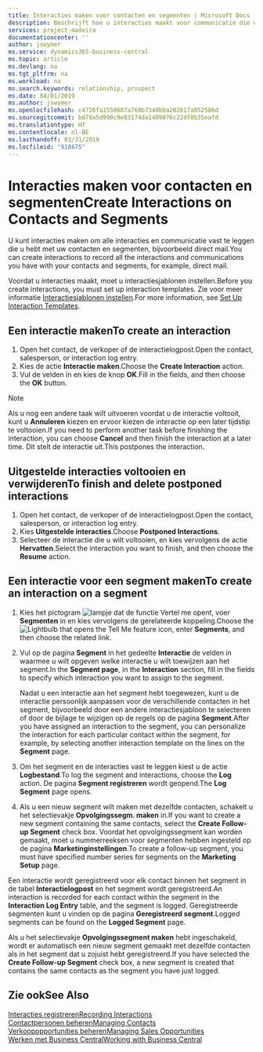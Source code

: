 ```yaml
---
title: Interacties maken voor contacten en segmenten | Microsoft Docs
description: Beschrijft hoe u interacties maakt voor communicatie die u hebt met uw contacten en segmenten in Business Central, bijvoorbeeld direct mail.
services: project-madeira
documentationcenter: ''
author: jswymer
ms.service: dynamics365-business-central
ms.topic: article
ms.devlang: na
ms.tgt_pltfrm: na
ms.workload: na
ms.search.keywords: relationship, prospect
ms.date: 04/01/2019
ms.author: jswymer
ms.openlocfilehash: c4726fa1550687a768b7340bba202617a052586d
ms.sourcegitcommit: bd78a5d990c9e83174da1409076c22df8b35eafd
ms.translationtype: HT
ms.contentlocale: nl-BE
ms.lasthandoff: 03/31/2019
ms.locfileid: "918675"
---
```

# <a name="create-interactions-on-contacts-and-segments"></a><span data-ttu-id="c01b6-103">Interacties maken voor contacten en segmenten</span><span class="sxs-lookup"><span data-stu-id="c01b6-103">Create Interactions on Contacts and Segments</span></span>
<span data-ttu-id="c01b6-104">U kunt interacties maken om alle interacties en communicatie vast te leggen die u hebt met uw contacten en segmenten, bijvoorbeeld direct mail.</span><span class="sxs-lookup"><span data-stu-id="c01b6-104">You can create interactions to record all the interactions and communications you have with your contacts and segments, for example, direct mail.</span></span>

<span data-ttu-id="c01b6-105">Voordat u interacties maakt, moet u interactiesjablonen instellen.</span><span class="sxs-lookup"><span data-stu-id="c01b6-105">Before you create interactions, you must set up interaction templates.</span></span> <span data-ttu-id="c01b6-106">Zie voor meer informatie [Interactiesjablonen instellen](marketing-interactions.md).</span><span class="sxs-lookup"><span data-stu-id="c01b6-106">For more information, see  [Set Up Interaction Templates](marketing-interactions.md).</span></span>

## <a name="to-create-an-interaction"></a><span data-ttu-id="c01b6-107">Een interactie maken</span><span class="sxs-lookup"><span data-stu-id="c01b6-107">To create an interaction</span></span>
1. <span data-ttu-id="c01b6-108">Open het contact, de verkoper of de interactielogpost.</span><span class="sxs-lookup"><span data-stu-id="c01b6-108">Open the contact, salesperson, or interaction log entry.</span></span>
2. <span data-ttu-id="c01b6-109">Kies de actie **Interactie maken**.</span><span class="sxs-lookup"><span data-stu-id="c01b6-109">Choose the **Create Interaction** action.</span></span>
3. <span data-ttu-id="c01b6-110">Vul de velden in en kies de knop **OK**.</span><span class="sxs-lookup"><span data-stu-id="c01b6-110">Fill in the fields, and then choose the **OK** button.</span></span>

> [!NOTE]  
>   <span data-ttu-id="c01b6-111">Als u nog een andere taak wilt uitvoeren voordat u de interactie voltooit, kunt u **Annuleren** kiezen en ervoor kiezen de interactie op een later tijdstip te voltooien.</span><span class="sxs-lookup"><span data-stu-id="c01b6-111">If you need to perform another task before finishing the interaction, you can choose **Cancel** and then finish the interaction at a later time.</span></span> <span data-ttu-id="c01b6-112">Dit stelt de interactie uit.</span><span class="sxs-lookup"><span data-stu-id="c01b6-112">This postpones the interaction.</span></span>

## <a name="to-finish-and-delete-postponed-interactions"></a><span data-ttu-id="c01b6-113">Uitgestelde interacties voltooien en verwijderen</span><span class="sxs-lookup"><span data-stu-id="c01b6-113">To finish and delete postponed interactions</span></span>
1. <span data-ttu-id="c01b6-114">Open het contact, de verkoper of de interactielogpost.</span><span class="sxs-lookup"><span data-stu-id="c01b6-114">Open the contact, salesperson, or interaction log entry.</span></span>
2. <span data-ttu-id="c01b6-115">Kies **Uitgestelde interacties**.</span><span class="sxs-lookup"><span data-stu-id="c01b6-115">Choose **Postponed Interactions**.</span></span>
3. <span data-ttu-id="c01b6-116">Selecteer de interactie die u wilt voltooien, en kies vervolgens de actie **Hervatten**.</span><span class="sxs-lookup"><span data-stu-id="c01b6-116">Select the interaction you want to finish, and then choose the **Resume** action.</span></span>

## <a name="to-create-an-interaction-on-a-segment"></a><span data-ttu-id="c01b6-117">Een interactie voor een segment maken</span><span class="sxs-lookup"><span data-stu-id="c01b6-117">To create an interaction on a segment</span></span>
1. <span data-ttu-id="c01b6-118">Kies het pictogram ![lampje dat de functie Vertel me opent](media/ui-search/search_small.png "Vertel me wat u wilt doen"), voer **Segmenten** in en kies vervolgens de gerelateerde koppeling.</span><span class="sxs-lookup"><span data-stu-id="c01b6-118">Choose the ![Lightbulb that opens the Tell Me feature](media/ui-search/search_small.png "Tell me what you want to do") icon, enter **Segments**, and then choose the related link.</span></span>
2. <span data-ttu-id="c01b6-119">Vul op de pagina **Segment** in het gedeelte **Interactie** de velden in waarmee u wilt opgeven welke interactie u wilt toewijzen aan het segment.</span><span class="sxs-lookup"><span data-stu-id="c01b6-119">In the **Segment page**, in the **Interaction** section, fill in the fields to specify which interaction you want to assign to the segment.</span></span>

    <span data-ttu-id="c01b6-120">Nadat u een interactie aan het segment hebt toegewezen, kunt u de interactie persoonlijk aanpassen voor de verschillende contacten in het segment, bijvoorbeeld door een andere interactiesjabloon te selecteren of door de bijlage te wijzigen op de regels op de pagina **Segment**.</span><span class="sxs-lookup"><span data-stu-id="c01b6-120">After you have assigned an interaction to the segment, you can personalize the interaction for each particular contact within the segment, for example, by selecting another interaction template on the lines on the **Segment** page.</span></span>  
3. <span data-ttu-id="c01b6-121">Om het segment en de interacties vast te leggen kiest u de actie **Logbestand**.</span><span class="sxs-lookup"><span data-stu-id="c01b6-121">To log the segment and interactions, choose the **Log** action.</span></span> <span data-ttu-id="c01b6-122">De pagina **Segment registreren** wordt geopend.</span><span class="sxs-lookup"><span data-stu-id="c01b6-122">The **Log Segment** page opens.</span></span>
4. <span data-ttu-id="c01b6-123">Als u een nieuw segment wilt maken met dezelfde contacten, schakelt u het selectievakje **Opvolgingssegm. maken** in.</span><span class="sxs-lookup"><span data-stu-id="c01b6-123">If you want to create a new segment containing the same contacts, select the **Create Follow-up Segment** check box.</span></span> <span data-ttu-id="c01b6-124">Voordat het opvolgingssegment kan worden gemaakt, moet u nummerreeksen voor segmenten hebben ingesteld op de pagina **Marketinginstellingen**.</span><span class="sxs-lookup"><span data-stu-id="c01b6-124">To create a follow-up segment, you must have specified number series for segments on the **Marketing Setup** page.</span></span>

<span data-ttu-id="c01b6-125">Een interactie wordt geregistreerd voor elk contact binnen het segment in de tabel **Interactielogpost** en het segment wordt geregistreerd.</span><span class="sxs-lookup"><span data-stu-id="c01b6-125">An interaction is recorded for each contact within the segment in the **Interaction Log Entry** table, and the segment is logged.</span></span> <span data-ttu-id="c01b6-126">Geregistreerde segmenten kunt u vinden op de pagina **Geregistreerd segment**.</span><span class="sxs-lookup"><span data-stu-id="c01b6-126">Logged segments can be found on the **Logged Segment** page.</span></span>

<span data-ttu-id="c01b6-127">Als u het selectievakje **Opvolgingssegment maken** hebt ingeschakeld, wordt er automatisch een nieuw segment gemaakt met dezelfde contacten als in het segment dat u zojuist hebt geregistreerd.</span><span class="sxs-lookup"><span data-stu-id="c01b6-127">If you have selected the **Create Follow-up Segment** check box, a new segment is created that contains the same contacts as the segment you have just logged.</span></span>

## <a name="see-also"></a><span data-ttu-id="c01b6-128">Zie ook</span><span class="sxs-lookup"><span data-stu-id="c01b6-128">See Also</span></span>
[<span data-ttu-id="c01b6-129">Interacties registreren</span><span class="sxs-lookup"><span data-stu-id="c01b6-129">Recording Interactions</span></span>](marketing-interactions.md)  
[<span data-ttu-id="c01b6-130">Contactpersonen beheren</span><span class="sxs-lookup"><span data-stu-id="c01b6-130">Managing Contacts</span></span>](marketing-contacts.md)  
[<span data-ttu-id="c01b6-131">Verkoopopportunities beheren</span><span class="sxs-lookup"><span data-stu-id="c01b6-131">Managing Sales Opportunities</span></span>](marketing-manage-sales-opportunities.md)  
[<span data-ttu-id="c01b6-132">Werken met Business Central</span><span class="sxs-lookup"><span data-stu-id="c01b6-132">Working with Business Central</span></span>](ui-work-product.md)
